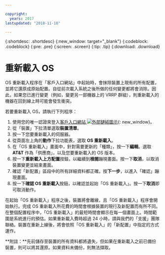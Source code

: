 ```yaml
---

copyright:
  years: 2017
lastupdated: "2018-11-10"

---
```


{:shortdesc: .shortdesc}
{:new_window: target="_blank"}
{:codeblock: .codeblock}
{:pre: .pre}
{:screen: .screen}
{:tip: .tip}
{:download: .download}

# 重新載入 OS
OS 重新載入程序在「客戶入口網站」中起始時，會抹除裝置上現有的所有配置，並將它還原成原始配置。自從前次載入系統之後所做的任何變更都將會消除。因此，如果您已進行變更（例如，變更另一部機器上的 VRRP 群組），則重新載入的機器在回到線上時可能會發生衝突。

若要重新載入 OS，請執行下列程序：

1. 使用您的唯一認證來登入[客戶入口網站 ![外部鏈結圖示](../../icons/launch-glyph.svg "外部鏈結圖示")](https://control.softlayer.com/){: new_window}。
2. 從「裝置」下拉清單選取**裝置清單**。
3. 按一下您要重新載入的伺服器。
4. 從頁面左上角的**動作**下拉功能表，選取 **OS 重新載入**。
5. 在「OS 重新載入」畫面中，針對需要更新的「種類」，按一下**編輯**。選取 **AT&T** 作為「供應商」，以及您要重新載入的 OS 版本。
6. 按一下**重新載入上方配置**按鈕，以繼續到**檢閱**蹦現畫面。按一下**取消**，以取消裝置變更並結束畫面。
7. 確認「新配置」區段中的所有詳細資料都正確。按**下一步**，以進入「確認」蹦現畫面。
8. 按一下**確認 OS 重新載入**按鈕，以確認並起始「OS 重新載入」。按一下**取消**即可取消動作。

在起始「OS 重新載入」程序之後，裝置將會離線，且「OS 重新載入」程序會開始執行。完成 OS 重新載入所花費的時間會根據裝置的現行及新配置而有所不同。在整個配置程序中，「OS 重新載入」的最短時間會顯示在每一個畫面上。時間範圍是系統進行的預估。如果重新載入費時超過 24 小時，請與我們的「支援」團隊聯絡。裝置在重新上線後，將會依照「OS 重新載入」的「新配置」中指定的方式運作。 

**附註：**先前儲存至裝置的所有資料都將遺失，但如果在重新載入之前已備份裝置，則可以將其還原。如果資料未備份，則無法擷取。
